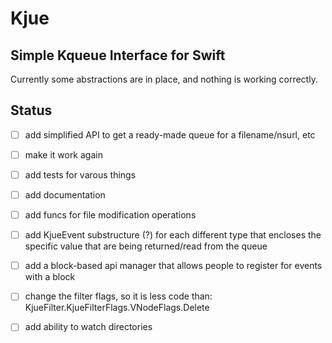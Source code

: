 # Kjue

## Simple Kqueue Interface for Swift

Currently some abstractions are in place, and nothing is working correctly.

## Status
- [ ] add simplified API to get a ready-made queue for a filename/nsurl, etc
- [ ] make it work again
- [ ] add tests for varous things
- [ ] add documentation
- [ ] add funcs for file modification operations
- [ ] add KjueEvent substructure (?) for each different type that encloses the specific value that are being returned/read from the queue 
- [ ] add a block-based api manager that allows people to register for events with a block
- [ ] change the filter flags, so it is less code than:
    KjueFilter.KjueFilterFlags.VNodeFlags.Delete
- [ ] add ability to watch directories

